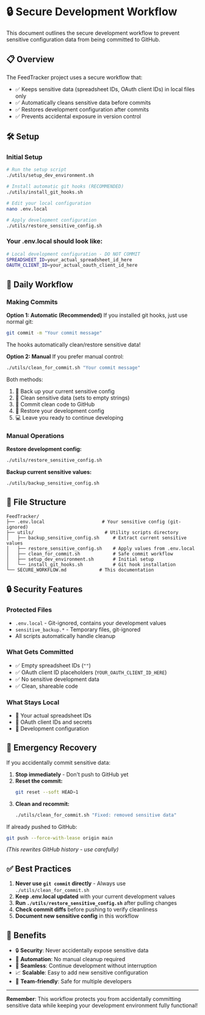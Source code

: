 # 🔒 Secure Development Workflow

This document outlines the secure development workflow to prevent sensitive configuration data from being committed to GitHub.

## 📋 Overview

The FeedTracker project uses a secure workflow that:
- ✅ Keeps sensitive data (spreadsheet IDs, OAuth client IDs) in local files only
- ✅ Automatically cleans sensitive data before commits
- ✅ Restores development configuration after commits
- ✅ Prevents accidental exposure in version control

## 🛠️ Setup

### Initial Setup
```bash
# Run the setup script
./utils/setup_dev_environment.sh

# Install automatic git hooks (RECOMMENDED)
./utils/install_git_hooks.sh

# Edit your local configuration
nano .env.local

# Apply development configuration
./utils/restore_sensitive_config.sh
```

### Your .env.local should look like:
```bash
# Local development configuration - DO NOT COMMIT
SPREADSHEET_ID=your_actual_spreadsheet_id_here
OAUTH_CLIENT_ID=your_actual_oauth_client_id_here
```

## 🔄 Daily Workflow

### Making Commits

**Option 1: Automatic (Recommended)**
If you installed git hooks, just use normal git:
```bash
git commit -m "Your commit message"
```
The hooks automatically clean/restore sensitive data!

**Option 2: Manual**
If you prefer manual control:
```bash
./utils/clean_for_commit.sh "Your commit message"
```

Both methods:
1. 🔐 Back up your current sensitive config
2. 🧹 Clean sensitive data (sets to empty strings)
3. 📝 Commit clean code to GitHub
4. 🔄 Restore your development config
5. 💻 Leave you ready to continue developing

### Manual Operations

**Restore development config:**
```bash
./utils/restore_sensitive_config.sh
```

**Backup current sensitive values:**
```bash
./utils/backup_sensitive_config.sh
```

## 📁 File Structure

```
FeedTracker/
├── .env.local                     # Your sensitive config (git-ignored)
├── utils/                          # Utility scripts directory
│   ├── backup_sensitive_config.sh     # Extract current sensitive values
│   ├── restore_sensitive_config.sh    # Apply values from .env.local
│   ├── clean_for_commit.sh            # Safe commit workflow
│   ├── setup_dev_environment.sh       # Initial setup
│   └── install_git_hooks.sh           # Git hook installation
└── SECURE_WORKFLOW.md            # This documentation
```

## 🔒 Security Features

### Protected Files
- `.env.local` - Git-ignored, contains your development values
- `sensitive_backup.*` - Temporary files, git-ignored
- All scripts automatically handle cleanup

### What Gets Committed
- ✅ Empty spreadsheet IDs (`""`)
- ✅ OAuth client ID placeholders (`YOUR_OAUTH_CLIENT_ID_HERE`)
- ✅ No sensitive development data
- ✅ Clean, shareable code

### What Stays Local
- 🔐 Your actual spreadsheet IDs
- 🔐 OAuth client IDs and secrets
- 🔐 Development configuration

## 🚨 Emergency Recovery

If you accidentally commit sensitive data:

1. **Stop immediately** - Don't push to GitHub yet
2. **Reset the commit:**
   ```bash
   git reset --soft HEAD~1
   ```
3. **Clean and recommit:**
   ```bash
   ./utils/clean_for_commit.sh "Fixed: removed sensitive data"
   ```

If already pushed to GitHub:
```bash
git push --force-with-lease origin main
```
*(This rewrites GitHub history - use carefully)*

## ✅ Best Practices

1. **Never use `git commit` directly** - Always use `./utils/clean_for_commit.sh`
2. **Keep .env.local updated** with your current development values
3. **Run `./utils/restore_sensitive_config.sh`** after pulling changes
4. **Check commit diffs** before pushing to verify cleanliness
5. **Document new sensitive config** in this workflow

## 🎯 Benefits

- 🔒 **Security**: Never accidentally expose sensitive data
- 🤖 **Automation**: No manual cleanup required
- 🔄 **Seamless**: Continue development without interruption
- 📈 **Scalable**: Easy to add new sensitive configuration
- 👥 **Team-friendly**: Safe for multiple developers

---

**Remember**: This workflow protects you from accidentally committing sensitive data while keeping your development environment fully functional!